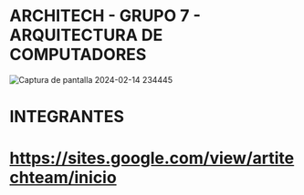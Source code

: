 # ARCHITECH - GRUPO 7 - ARQUITECTURA DE COMPUTADORES		

![Captura de pantalla 2024-02-14 234445](https://github.com/Fitman22/ArchiTech/assets/124414206/9468dd40-597f-4d19-8d31-6fcf8fc518c1)
   
# INTEGRANTES
# https://sites.google.com/view/artitechteam/inicio
